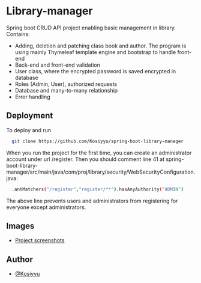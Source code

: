 
# Library-manager
Spring boot CRUD API project enabling basic management in library. Contains:

- Adding, deletion and patching class book and author. The program is using mainly Thymeleaf template engine and bootstrap to handle front-end
- Back-end and front-end validation
- User class, where the encrypted password is saved encrypted in database
- Roles (Admin, User), authorized requests
- Database and many-to-many relationship
- Error handling




## Deployment

To deploy and run

```bash
  git clone https://github.com/Kosiyyu/spring-boot-library-manager
```
When you run the project for the first time, you can create an administrator account under url /register.
Then you should comment line 41 at spring-boot-library-manager/src/main/java/com/proj/library/security/WebSecurityConfiguration.java:

```bash
  .antMatchers("/register","register/**").hasAnyAuthority("ADMIN")
```
The above line prevents users and administrators from registering for everyone except administrators.

## Images
- [Project screenshots](https://github.com/Kosiyyu/images/tree/main/spring-boot-library-manager)

## Author

- [@Kosiyyu](https://github.com/Kosiyyu)


